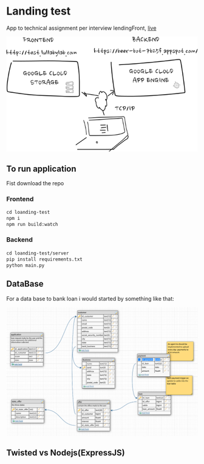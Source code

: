 # Landing test

App to technical assignment per interview lendingFront, [live](test.lullaby.com)

![googlecloud][2]
## To run application

Fist download the repo 

### Frontend
    
    cd loanding-test
    npm i 
    npm run build:watch

### Backend

    cd loanding-test/server
    pip install requirements.txt
    python main.py 

## DataBase

For a data base to bank loan i would started by something like that:

![database][1]

[1]: https://raw.githubusercontent.com/afbayonac/landing-test/master/database.png
[2]: https://raw.githubusercontent.com/afbayonac/landing-test/master/leanding-test.png

## Twisted vs Nodejs(ExpressJS)



